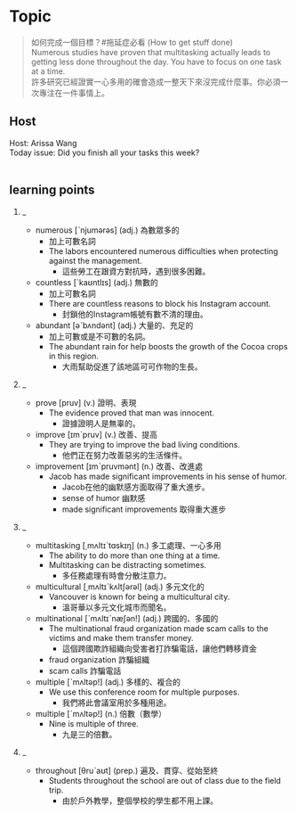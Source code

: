 # Topic

> 如何完成一個目標？#拖延症必看 (How to get stuff done) <br>
> Numerous studies have proven that multitasking actually leads to getting less done throughout the day. You have to focus on one task at a time. <br>
> 許多研究已經證實一心多用的確會造成一整天下來沒完成什麼事。你必須一次專注在一件事情上。 <br>

## Host
Host: Arissa Wang
<br>Today issue: Did you finish all your tasks this week?
<br><br>
## learning points
1. _
	* numerous   [ˋnjumərəs]  (adj.)  為數眾多的
		- 加上可數名詞
		- The labors encountered numerous difficulties when protecting against the management.
			+ 這些勞工在跟資方對抗時，遇到很多困難。
	* countless  [ˋkaʊntlɪs]  (adj.)  無數的
		- 加上可數名詞
		- There are countless reasons to block his Instagram account.
			+ 封鎖他的Instagram帳號有數不清的理由。
	* abundant  [əˋbʌndənt]  (adj.)   大量的、充足的
		- 加上可數或是不可數的名詞。
		- The abundant rain for help boosts the growth of the Cocoa crops in this region.
			+ 大雨幫助促進了該地區可可作物的生長。

2. _
	* prove  [pruv]  (v.)  證明、表現
		- The evidence proved that man was innocent.
			+ 證據證明人是無辜的。
	* improve  [ɪmˋpruv]  (v.)  改善、提高
		- They are trying to improve the bad living conditions.
			+ 他們正在努力改善惡劣的生活條件。
	* improvement  [ɪmˋpruvmənt]  (n.)  改善、改進處
		- Jacob has made significant improvements in his sense of humor.
			+ Jacob在他的幽默感方面取得了重大進步。
			+ sense of humor 幽默感
			+ made significant improvements 取得重大進步

3. _
	* multitasking  [͵mʌltɪˋtɑskɪŋ]  (n.)  多工處理、一心多用
		- The ability to do more than one thing at a time.
		- Multitasking can be distracting sometimes.
			+ 多任務處理有時會分散注意力。
	* multicultural   [͵mʌltɪˋkʌltʃərəl]  (adj.)  多元文化的
		- Vancouver is known for being a multicultural city.
			+ 溫哥華以多元文化城市而聞名。
	* multinational   [ˋmʌltɪˋnæʃən!]  (adj.)  跨國的、多國的
		- The multinational fraud organization made scam calls to the victims and make them transfer money.
			+ 這個跨國欺詐組織向受害者打詐騙電話，讓他們轉移資金
		- fraud organization 詐騙組織
		- scam calls 詐騙電話
	* multiple  [ˋmʌltəp!]  (adj.)  多樣的、複合的
		- We use this conference room for multiple purposes.
			+ 我們將此會議室用於多種用途。
	* multiple  [ˋmʌltəp!]  (n.)   倍數（數學）
		- Nine is multiple of three.
			+ 九是三的倍數。

4. _
	* throughout  [θruˋaʊt]  (prep.)  遍及、貫穿、從始至終
		- Students throughout the school are out of class due to the field trip.
			+ 由於戶外教學，整個學校的學生都不用上課。
